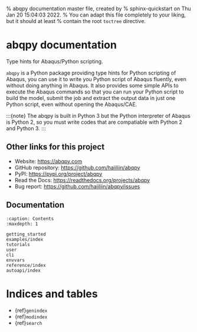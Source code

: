 % abqpy documentation master file, created by
% sphinx-quickstart on Thu Jan 20 15:04:03 2022.
% You can adapt this file completely to your liking, but it should at least
% contain the root `toctree` directive.

# abqpy documentation

Type hints for Abaqus/Python scripting.

`abqpy` is a Python package providing type hints for Python scripting of Abaqus, you can
use it to write you Python script of Abaqus fluently, even without doing anything in Abaqus.
It also provides some simple APIs to execute the Abaqus commands so that you can run your
Python script to build the model, submit the job and extract the output data in just one
Python script, even without opening the Abaqus/CAE.

:::{note}
The abqpy is built in Python 3 but the Python interpreter of Abaqus is Python 2, so you
must write codes that are compatiable with Python 2 and Python 3.
:::

## Other links for this project

- Website: <https://abqpy.com>
- GitHub repository: <https://github.com/haiiliin/abqpy>
- PyPI: <https://pypi.org/project/abqpy>
- Read the Docs: <https://readthedocs.org/projects/abqpy>
- Bug report: <https://github.com/haiiliin/abqpy/issues>

## Documentation

```{toctree}
:caption: Contents
:maxdepth: 1

getting_started
examples/index
tutorials
user
cli
envvars
reference/index
autoapi/index
```

# Indices and tables

- {ref}`genindex`
- {ref}`modindex`
- {ref}`search`
